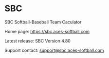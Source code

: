 # SBC
SBC Softball-Baseball Team Caculator

Home page: https://sbc.aces-softball.com

Latest release: SBC Version 4.80

Support contact:
support@sbc.aces-softball.com
